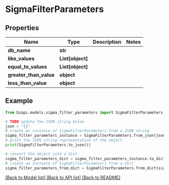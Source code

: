 # SigmaFilterParameters


## Properties

Name | Type | Description | Notes
------------ | ------------- | ------------- | -------------
**db_name** | **str** |  | 
**like_values** | **List[object]** |  | 
**equal_to_values** | **List[object]** |  | 
**greater_than_value** | **object** |  | 
**less_than_value** | **object** |  | 

## Example

```python
from bzapi.models.sigma_filter_parameters import SigmaFilterParameters

# TODO update the JSON string below
json = "{}"
# create an instance of SigmaFilterParameters from a JSON string
sigma_filter_parameters_instance = SigmaFilterParameters.from_json(json)
# print the JSON string representation of the object
print(SigmaFilterParameters.to_json())

# convert the object into a dict
sigma_filter_parameters_dict = sigma_filter_parameters_instance.to_dict()
# create an instance of SigmaFilterParameters from a dict
sigma_filter_parameters_from_dict = SigmaFilterParameters.from_dict(sigma_filter_parameters_dict)
```
[[Back to Model list]](../README.md#documentation-for-models) [[Back to API list]](../README.md#documentation-for-api-endpoints) [[Back to README]](../README.md)


